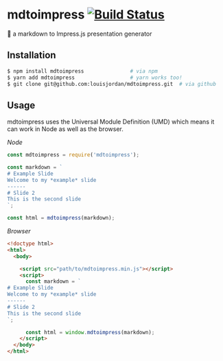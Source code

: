 # mdtoimpress [![Build Status](https://api.travis-ci.com/louisjordan/mdtoimpress.svg?token=tF3yA5qbRRzsfTPZf6ue&branch=master "Build Status")](https://travis-ci.com/louisjordan/mdtoimpress)
:pencil: a markdown to Impress.js presentation generator

## Installation

```bash
$ npm install mdtoimpress 				# via npm
$ yarn add mdtoimpress					# yarn works too!
$ git clone git@github.com:louisjordan/mdtoimpress.git 	# via github
```

## Usage
mdtoimpress uses the Universal Module Definition (UMD) which means it can work in Node as well as the browser.


*Node*

```javascript
const mdtoimpress = require('mdtoimpress');

const markdown = `
# Example Slide
Welcome to my *example* slide
------
# Slide 2
This is the second slide
`;

const html = mdtoimpress(markdown);
```


*Browser*

```html
<!doctype html>
<html>
  <body>

    <script src="path/to/mdtoimpress.min.js"></script>
    <script>
      const markdown = `
# Example Slide
Welcome to my *example* slide
------
# Slide 2
This is the second slide
`;

      const html = window.mdtoimpress(markdown);
    </script>
  </body>
</html>
```
